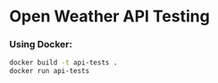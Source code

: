 # Open Weather API Testing

### Using Docker:
```bash
docker build -t api-tests .
docker run api-tests
```